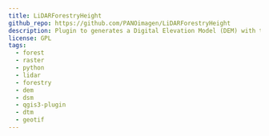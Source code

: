 ```yaml
---
title: LiDARForestryHeight
github_repo: https://github.com/PANOimagen/LiDARForestryHeight
description: Plugin to generates a Digital Elevation Model (DEM) with the forest height, calculated from a classified LiDAR point cloud.
license: GPL
tags:
  - forest
  - raster
  - python
  - lidar
  - forestry
  - dem
  - dsm
  - qgis3-plugin
  - dtm
  - geotif
---
```

